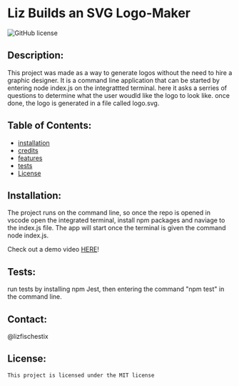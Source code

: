 # Liz Builds an SVG Logo-Maker
  ![GitHub license](https://img.shields.io/badge/license-MIT-blue.svg)
  ## Description: 
  This project was made as a way to generate logos without the need to hire a graphic designer.  It is a command line application that can be started by entering node index.js on the integrattted terminal.   here it asks a serries of questions to determine what the user woudld like the logo to look like.  once done, the logo is generated in a file called logo.svg.
  ## Table of Contents: 
  * [installation](#installation)
  * [credits](#credits)
  * [features](#features)
  * [tests](#tests)
  * [License](#license)

  ## Installation: 
  The project runs on the command line, so once the repo is opened in vscode open the integrated terminal, install npm packages and naviage to the index.js file.  The app will start once the terminal is given the command node index.js.
  
  Check out a demo video [HERE](https://watch.screencastify.com/v/FciiJ9wx1nfhaxWD2hpY)!
  ## Tests: 
  run tests by installing npm Jest, then entering the command "npm test" in the command line.
  ## Contact:
  @lizfischestix
  ## License:
    This project is licensed under the MIT license